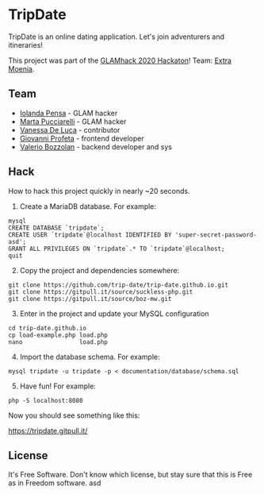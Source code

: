 # TripDate

TripDate is an online dating application. Let's join adventurers and itineraries!

This project was part of the [GLAMhack 2020 Hackaton](http://make.opendata.ch/wiki/event:2020-06)! Team: [Extra Moenia](https://hack.glam.opendata.ch/project/8).

## Team

* [Iolanda Pensa](http://iopensa.ch/iolanda-pensa) - GLAM hacker
* [Marta Pucciarelli](https://it.wikipedia.org/wiki/Utente:Marta.pucciarelli) - GLAM hacker
* [Vanessa De Luca](https://maind.supsi.ch/master-interaction-design/) - contributor
* [Giovanni Profeta](https://maind.supsi.ch/master-interaction-design/) - frontend developer
* [Valerio Bozzolan](https://boz.reyboz.it/) - backend developer and sys

## Hack

How to hack this project quickly in nearly ~20 seconds.

1. Create a MariaDB database. For example:

```
mysql
CREATE DATABASE `tripdate`;
CREATE USER `tripdate`@localhost IDENTIFIED BY 'super-secret-password-asd';
GRANT ALL PRIVILEGES ON `tripdate`.* TO `tripdate`@localhost;
quit
```

2. Copy the project and dependencies somewhere:

```
git clone https://github.com/trip-date/trip-date.github.io.git
git clone https://gitpull.it/source/suckless-php.git
git clone https://gitpull.it/source/boz-mw.git
```

3. Enter in the project and update your MySQL configuration

```
cd trip-date.github.io
cp load-example.php load.php
nano                load.php
```

4. Import the database schema. For example:

```
mysql tripdate -u tripdate -p < documentation/database/schema.sql 
```

5. Have fun! For example:

```
php -S localhost:8080
```

Now you should see something like this:

https://tripdate.gitpull.it/

## License

It's Free Software. Don't know which license, but stay sure that this is Free as in Freedom software. asd
